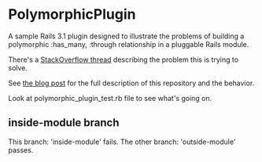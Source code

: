 # PolymorphicPlugin

A sample Rails 3.1 plugin designed to illustrate the problems of building a polymorphic :has_many, :through
relationship in a pluggable Rails module.

There's a [StackOverflow thread](http://stackoverflow.com/questions/8130537/polymorphic-has-many-through-as-module-in-rails-3-1-plugin)
describing the problem this is trying to solve.

See [the blog post](http://mettadore.com/analysis/polymorphic-has_many-through-in-rails-modules/)
 for the full description of this repository and the behavior.

Look at polymorphic_plugin_test.rb file to see what's going on.

## inside-module branch

This branch: 'inside-module' fails. The other branch: 'outside-module' passes.
